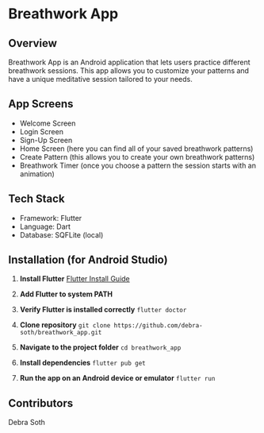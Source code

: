 # Breathwork App

## Overview
Breathwork App is an Android application that lets users practice different breathwork sessions. This app allows you to customize your patterns and have a unique meditative session tailored to your needs.

## App Screens
- Welcome Screen
- Login Screen
- Sign-Up Screen
- Home Screen (here you can find all of your saved breathwork patterns)
- Create Pattern (this allows you to create your own breathwork patterns)
- Breathwork Timer (once you choose a pattern the session starts with an animation)

## Tech Stack
- Framework: Flutter
- Language: Dart
- Database: SQFLite (local)

## Installation (for Android Studio)
  
1. **Install Flutter**
  [Flutter Install Guide](https://docs.flutter.dev/get-started/install)

2. **Add Flutter to system PATH**
  
3. **Verify Flutter is installed correctly**
     `flutter doctor`
     
4. **Clone repository**
     `git clone https://github.com/debra-soth/breathwork_app.git`
     
5. **Navigate to the project folder**
     `cd breathwork_app`
     
6. **Install dependencies**
     `flutter pub get`
     
7. **Run the app on an Android device or emulator**
     `flutter run`
     
## Contributors
Debra Soth
